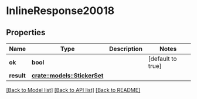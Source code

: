 # InlineResponse20018

## Properties

Name | Type | Description | Notes
------------ | ------------- | ------------- | -------------
**ok** | **bool** |  | [default to true]
**result** | [**crate::models::StickerSet**](StickerSet.md) |  | 

[[Back to Model list]](../README.md#documentation-for-models) [[Back to API list]](../README.md#documentation-for-api-endpoints) [[Back to README]](../README.md)



